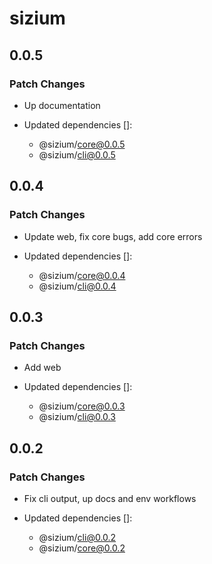 # sizium

## 0.0.5

### Patch Changes

- Up documentation

- Updated dependencies []:
  - @sizium/core@0.0.5
  - @sizium/cli@0.0.5

## 0.0.4

### Patch Changes

- Update web, fix core bugs, add core errors

- Updated dependencies []:
  - @sizium/core@0.0.4
  - @sizium/cli@0.0.4

## 0.0.3

### Patch Changes

- Add web

- Updated dependencies []:
  - @sizium/core@0.0.3
  - @sizium/cli@0.0.3

## 0.0.2

### Patch Changes

- Fix cli output, up docs and env workflows

- Updated dependencies []:
  - @sizium/cli@0.0.2
  - @sizium/core@0.0.2
